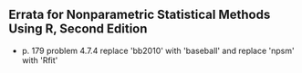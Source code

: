 Errata for Nonparametric Statistical Methods Using R, Second Edition
--------------------------------------------------------------------
* p. 179 problem 4.7.4 replace 'bb2010' with 'baseball' and replace 'npsm' with 'Rfit'


